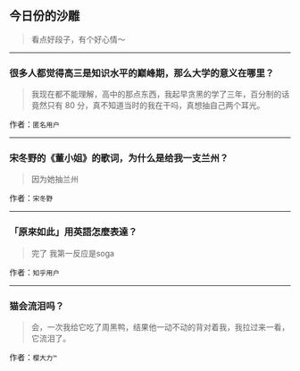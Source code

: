 ## 今日份的沙雕

> 看点好段子，有个好心情～


 
---

### 很多人都觉得高三是知识水平的巅峰期，那么大学的意义在哪里？

> 我现在都不能理解，高中的那点东西，我起早贪黑的学了三年，百分制的话竟然只有 80 分，真不知道当时的我在干吗，真想抽自己两个耳光。


作者：`匿名用户`

---

### 宋冬野的《董小姐》的歌词，为什么是给我一支兰州？

> 因为她抽兰州


作者：`宋冬野`

---

### 「原來如此」用英語怎麼表達？

> 完了 我第一反应是soga


作者：`知乎用户`

---

### 猫会流泪吗？

> 会，一次我给它吃了周黑鸭，结果他一动不动的背对着我，我拉过来一看，它流泪了。


作者：`樱大力™`